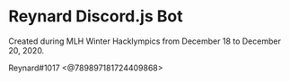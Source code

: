 # Reynard Discord.js Bot

Created during MLH Winter Hacklympics from December 18 to December 20, 2020.

Reynard#1017
<@789897181724409868>
